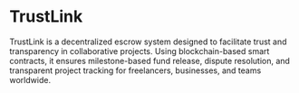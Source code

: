 # TrustLink
 TrustLink is a decentralized escrow system designed to facilitate trust and transparency in collaborative projects. Using blockchain-based smart contracts, it ensures milestone-based fund release, dispute resolution, and transparent project tracking for freelancers, businesses, and teams worldwide.
